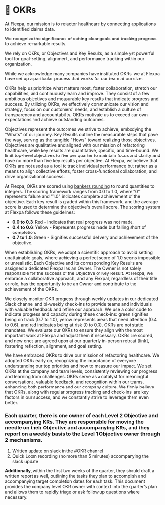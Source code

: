 # 🚦 OKRs

At Flexpa, our mission is to refactor healthcare by connecting applications to identified claims data.

We recognize the significance of setting clear goals and tracking progress to achieve remarkable results.

We rely on OKRs, or Objectives and Key Results, as a simple yet powerful tool for goal-setting, alignment, and performance tracking within our organization. 

While we acknowledge many companies have instituted OKRs, we at Flexpa have set up a particular process that works for our team at our size. 

OKRs help us prioritize what matters most, foster collaboration, stretch our capabilities, and continuously learn and improve. They consist of a few ambitious objectives and measurable key results that indicate progress and success. By utilizing OKRs, we effectively communicate our vision and strategy, focus on our customers' needs, and establish a culture of transparency and accountability. OKRs motivate us to exceed our own expectations and achieve outstanding outcomes.

Objectives represent the outcomes we strive to achieve, embodying the "Whats" of our journey. Key Results outline the measurable steps that pave the way, serving as the tangible "Hows" toward realizing those objectives. Objectives are qualitative and aligned with our mission of refactoring healthcare, while key results are quantitative, specific, and time-bound. We limit top-level objectives to five per quarter to maintain focus and clarity and have no more than five key results per objective. At Flexpa, we believe that OKRs are not used as a tool to track individual performance but rather as a means to align collective efforts, foster cross-functional collaboration, and drive organizational success. 

At Flexpa, OKRs are scored using [bankers rounding](https://wiki.c2.com/?BankersRounding) to round quantities to integers. The scoring framework ranges from 0.0 to 1.0, where "0" represents failure and "1.0" indicates complete achievement of the objective. Each key result is graded within this framework, and the average score is used to determine the objective's overall score. The scoring system at Flexpa follows these guidelines:

* **0.0 to 0.3**: Red - Indicates that real progress was not made.
* **0.4 to 0.6**: Yellow - Represents progress made but falling short of completion.
* **0.7 to 1.0**: Green - Signifies successful delivery and achievement of the objective.

When establishing OKRs, we adopt a scientific approach to avoid setting unattainable goals, where achieving a perfect score of 1.0 seems impossible or unrealistic. Each Objective and its corresponding Key Results are assigned a dedicated Flexpal as an Owner. The Owner is not solely responsible for the success of the Objective or Key Result. At Flexpa, we embrace a collaborative approach, and any Flexpal, regardless of their title or role, has the opportunity to be an Owner and contribute to the achievement of the OKRs.

We closely monitor OKR progress through weekly updates in our dedicated Slack channel and bi-weekly check-ins to provide teams and individuals with valuable feedback and refine our approach. We use a color code to indicate progress and capacity during these check-ins: green signifies being on track (0.7 to 1.0), yellow represents areas that need attention (0.4 to 0.6), and red indicates being at risk (0 to 0.3). OKRs are not static mandates. We evaluate our OKRs to ensure they align with the most important work at Flexpa and adjust them if necessary. OKRs are scored, and new ones are agreed upon at our quarterly in-person retreat [link], fostering reflection, alignment, and goal setting. 

We have embraced OKRs to drive our mission of refactoring healthcare. We adopted OKRs early on, recognizing the importance of everyone understanding our top priorities and how to measure our impact. We set OKRs at the company and team levels, consistently reviewing our progress and learning from challenges. OKRs serve as a catalyst for meaningful conversations, valuable feedback, and recognition within our teams, enhancing both performance and our company culture. We firmly believe that OKRs, along with regular progress tracking and check-ins, are key factors in our success, and we constantly strive to leverage them even better.

### Each quarter, there is one owner of each Level 2 Objective and accompanying KRs. They are responsible for moving the needle on their Objective and accompanying KRs, and they report on a weekly basis to the Level 1 Objective owner through 2 mechanisms.

1) Written update on slack in the #OKR channel
2) Quick Loom recording (no more than 5 minutes) accompanying the slack update

**Additionally**, within the first two weeks of the quarter, they should draft a written report as well, outlining the tasks they plan to accomplish and accompanying target completion dates for each task. This document provides the company level OKR owner with context into the quarter’s plan and allows them to rapidly triage or ask follow up questions where necessary. 
